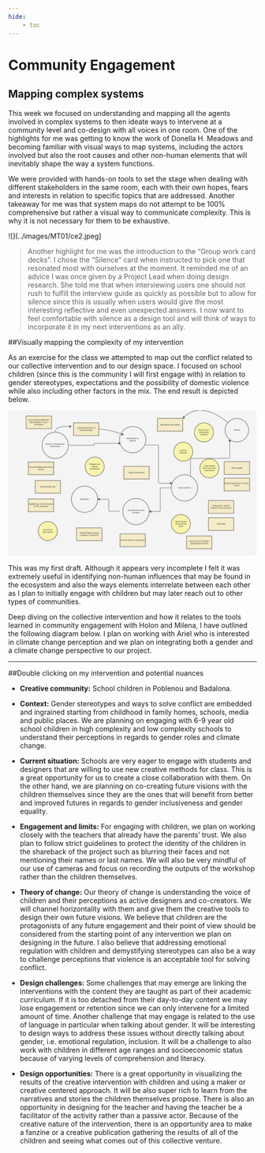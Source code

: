 ```yaml
---
hide:
    - toc
---
```


# Community Engagement

## Mapping complex systems

This week we focused on understanding and mapping all the agents involved in complex systems to then ideate ways to intervene at a community level and co-design with all voices in one room. One of the highlights for me was getting to know the work of Donella H. Meadows and becoming familiar with visual ways to map systems, including the actors involved but also the root causes and other non-human elements that will inevitably shape the way a system functions.

We were provided with hands-on tools to set the stage when dealing with different stakeholders in the same room, each with their own hopes, fears and interests in relation to specific topics that are addressed. Another takeaway for me was that system maps do not attempt to be 100% comprehensive but rather a visual way to communicate complexity. This is why it is not necessary for them to be exhaustive.

![](../images/MT01/ce2.jpeg]

> Another highlight for me was the introduction to the “Group work card decks”. I chose the “Silence” card when instructed to pick one that resonated most with ourselves at the moment. It reminded me of an advice I was once given by a Project Lead when doing design research. She told me that when interviewing users one should not rush to fulfill the interview guide as quickly as possible but to allow for silence since this is usually when users would give the most interesting reflective and even unexpected answers. I now want to feel comfortable with silence as a design tool and will think of ways to incorporate it in my next interventions as an ally.

##Visually mapping the complexity of my intervention

As an exercise for the class we attempted to map out the conflict related to our collective intervention and to our design space. I focused on school children (since this is the community I will first engage with) in relation to gender stereotypes, expectations and the possibility of domestic violence while also including other factors in the mix. The end result is depicted below.

![](../images/MT01/ce.jpg)

This was my first draft. Although it appears very incomplete I felt it was extremely useful in identifying non-human influences that may be found in the ecosystem and also the ways elements interrelate between each other as I plan to initially engage with children but may later reach out to other types of communities.

Deep diving on the collective intervention and how it relates to the tools learned in community engagement with Holon and Milena, I have outlined the following diagram below. I plan on working with Ariel who is interested in climate change perception and we plan on integrating both a gender and a climate change perspective to our project.

---

##Double clicking on my intervention and potential nuances

- **Creative community:**
School children in Poblenou and Badalona.

- **Context:**
Gender stereotypes and ways to solve conflict are embedded and ingrained starting from childhood in family homes, schools, media and public places. We are planning on engaging with 6-9 year old school children in high complexity and low complexity schools to understand their perceptions in regards to gender roles and climate change.

- **Current situation:**
Schools are very eager to engage with students and designers that are willing to use new creative methods for class. This is a great opportunity for us to create a close collaboration with them. On the other hand, we are planning on co-creating future visions with the children themselves since they are the ones that will benefit from better and improved futures in regards to gender inclusiveness and gender equality.

- **Engagement and limits:**
For engaging with children, we plan on working closely with the teachers that already have the parents’ trust. We also plan to follow strict guidelines to protect the identity of the children in the shareback of the project such as blurring their faces and not mentioning their names or last names. We will also be very mindful of our use of cameras and focus on recording the outputs of the workshop rather than the children themselves.

- **Theory of change:**
Our theory of change is understanding the voice of children and their perceptions as active designers and co-creators. We will channel horizontality with them and give them the creative tools to design their own future visions. We believe that children are the protagonists of any future engagement and their point of view should be considered from the starting point of any intervention we plan on designing in the future. I also believe that addressing emotional regulation with children and demystifying stereotypes can also be a way to challenge perceptions that violence is an acceptable tool for solving conflict.

- **Design challenges:**
Some challenges that may emerge are linking the interventions with the content they are taught as part of their academic curriculum. If it is too detached from their day-to-day content we may lose engagement or retention since we can only intervene for a limited amount of time. Another challenge that may engage is related to the use of language in particular when talking about gender. It will be interesting to design ways to address these issues without directly talking about gender, i.e. emotional regulation, inclusion. It will be a challenge to also work with children in different age ranges and socioeconomic status because of varying levels of comprehension and literacy.

- **Design opportunities:**
There is a great opportunity in visualizing the results of the creative intervention with children and using a maker or creative centered approach. It will be also super rich to learn from the narratives and stories the children themselves propose. There is also an opportunity in designing for the teacher and having the teacher be a facilitator of the activity rather than a passive actor. Because of the creative nature of the intervention, there is an opportunity area to make a fanzine or a creative publication gathering the results of all of the children and seeing what comes out of this collective venture.
